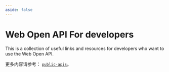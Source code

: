 ```yaml
---
aside: false
---
```


# Web Open API For developers

This is a collection of useful links and resources for developers who want to use the Web Open API.

更多内容请参考： [`public-apis`](https://github.com/public-apis/public-apis)。

<giscus-comment class="comment" />

<a-back-top />